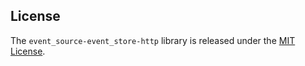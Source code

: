 ## License

The `event_source-event_store-http` library is released under the [MIT License](https://github.com/eventide-project/event-source-event-store-http/blob/master/MIT-License.txt).
